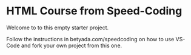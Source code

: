 # HTML Course from Speed-Coding

Welcome to to this empty starter project.

Follow the instructions in betyada.com/speedcoding on how to use VS-Code and fork your own project from this one.